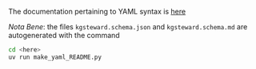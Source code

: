 
The documentation pertaining to YAML syntax is [here](kgsteward.schema.md)

*Nota Bene*: the files `kgsteward.schema.json` and `kgsteward.schema.md` are autogenerated with the command

```sh
cd <here>
uv run make_yaml_README.py
```

